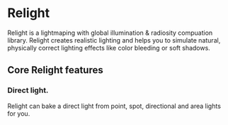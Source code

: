 # Relight
Relight is a lightmaping with global illumination &amp; radiosity compuation library. Relight
creates realistic lighting and helps you to simulate natural, physically correct lighting effects
like color bleeding or soft shadows.

Core Relight features
---------------------

### Direct light.

Relight can bake a direct light from point, spot, directional and area lights for you.
